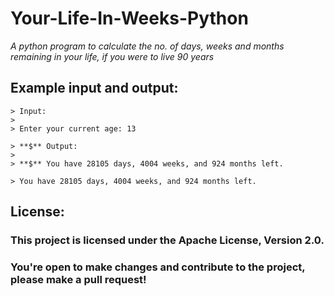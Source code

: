 # Your-Life-In-Weeks-Python

*A python program to calculate the no. of days, weeks and months remaining in your life, if you were to live 90 years*

## Example input and output:

```
> Input:
>
> Enter your current age: 13
```

```
> **$** Output: 
>
> **$** You have 28105 days, 4004 weeks, and 924 months left.

> You have 28105 days, 4004 weeks, and 924 months left.
```

## License:

### This project is licensed under the Apache License, Version 2.0. 
### You're open to make changes and contribute to the project, please make a pull request!